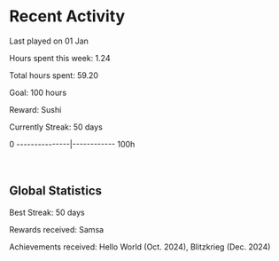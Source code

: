 # Recent Activity
Last played on 01 Jan  

Hours spent this week: 1.24  

Total hours spent: 59.20  

Goal: 100 hours  

Reward: Sushi  

Currently Streak: 50 days 

0 ---------------|------------ 100h  
<br><br>

## Global Statistics
Best Streak: 50 days

Rewards received: Samsa

Achievements received: Hello World (Oct. 2024), Blitzkrieg (Dec. 2024)
